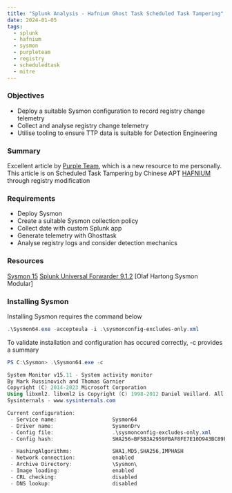 ```yaml
---
title: "Splunk Analysis - Hafnium Ghost Task Scheduled Task Tampering"
date: 2024-01-05
tags:
  - splunk
  - hafnium
  - sysmon
  - purpleteam
  - registry
  - scheduledtask
  - mitre
---
```


### Objectives

- Deploy a suitable Sysmon configuration to record registry change telemetry
- Collect and analyse registry change telemetry
- Utilise tooling to ensure TTP data is suitable for Detection Engineering

### Summary

Excellent article by [Purple Team](https://ipurple.team/2024/01/03/scheduled-task-tampering/), which is a new resource to me personally. This article is on Scheduled Task Tampering by Chinese APT [HAFNIUM](https://malpedia.caad.fkie.fraunhofer.de/actor/hafnium) through registry modification  

### Requirements

* Deploy Sysmon
* Create a suitable Sysmon collection policy
* Collect date with custom Splunk app
* Generate telemetry with Ghosttask
* Analyse registry logs and consider detection mechanics


### Resources

[Sysmon 15](https://learn.microsoft.com/en-us/sysinternals/downloads/sysmon)
[Splunk Universal Forwarder 9.1.2]("https://download.splunk.com/products/universalforwarder/releases/9.1.2/windows/splunkforwarder-9.1.2-b6b9c8185839-x64-release.msi")
[Olaf Hartong Sysmon Modular]

### Installing Sysmon

Installing Sysmon requires the command below

```powershell
.\Sysmon64.exe -accepteula -i .\sysmonconfig-excludes-only.xml
```

To validate installation and configuration has occured correctly, -c provides a summary

```powershell
PS C:\Sysmon> .\Sysmon64.exe -c

System Monitor v15.11 - System activity monitor
By Mark Russinovich and Thomas Garnier
Copyright (C) 2014-2023 Microsoft Corporation
Using libxml2. libxml2 is Copyright (C) 1998-2012 Daniel Veillard. All Rights Reserved.
Sysinternals - www.sysinternals.com

Current configuration:
 - Service name:                  Sysmon64
 - Driver name:                   SysmonDrv
 - Config file:                   .\sysmonconfig-excludes-only.xml
 - Config hash:                   SHA256=BF5B3A2959FBAF8FE7E10D943BC89F5F5C7E00AC9174DAA92001C1D49EEA0753

 - HashingAlgorithms:             SHA1,MD5,SHA256,IMPHASH
 - Network connection:            enabled
 - Archive Directory:             \Sysmon\
 - Image loading:                 enabled
 - CRL checking:                  disabled
 - DNS lookup:                    disabled
```

